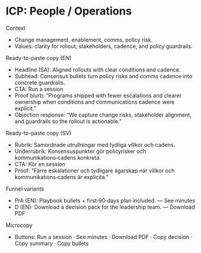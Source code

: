 # ICP: People / Operations

Context
- Change management, enablement, comms, policy risk.
- Values: clarity for rollout, stakeholders, cadence, and policy guardrails.

Ready-to-paste copy (EN)
- Headline (SA): Aligned rollouts with clear conditions and cadence.
- Subhead: Consensus bullets turn policy risks and comms cadence into concrete guardrails.
- CTA: Run a session
- Proof blurb: “Programs shipped with fewer escalations and clearer ownership when conditions and communications cadence were explicit.”
- Objection response: “We capture change risks, stakeholder alignment, and guardrails so the rollout is actionable.”

Ready-to-paste copy (SV)
- Rubrik: Samordnade utrullningar med tydliga villkor och cadens.
- Underrubrik: Konsensuspunkter gör policyrisker och kommunikations‑cadens konkreta.
- CTA: Kör en session
- Proof: ”Färre eskalationer och tydligare ägarskap när villkor och kommunikations‑cadens är explicita.”

Funnel variants
- PrA (EN): Playbook bullets + first‑90‑days plan included. — See minutes
- D (EN): Download a decision pack for the leadership team. — Download PDF

Microcopy
- Buttons: Run a session · See minutes · Download PDF · Copy decision · Copy summary · Copy bullets
